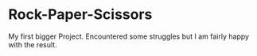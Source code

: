 # Rock-Paper-Scissors
My first bigger Project. Encountered some struggles but I am fairly happy with the result.
